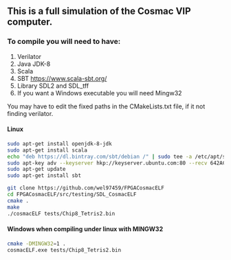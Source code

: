 ## This is a full simulation of the Cosmac VIP computer.
### To compile you will need to have:
1. Verilator
2. Java JDK-8
3. Scala
4. SBT https://www.scala-sbt.org/
5. Library SDL2 and SDL_tff
6. If you want a Windows executable you will need Mingw32

You may have to edit the fixed paths in the CMakeLists.txt file, if it not finding verilator.

#### Linux
```bash
sudo apt-get install openjdk-8-jdk
sudo apt-get install scala
echo "deb https://dl.bintray.com/sbt/debian /" | sudo tee -a /etc/apt/sources.list.d/sbt.list
sudo apt-key adv --keyserver hkp://keyserver.ubuntu.com:80 --recv 642AC823
sudo apt-get update
sudo apt-get install sbt

git clone https://github.com/wel97459/FPGACosmacELF
cd FPGACosmacELF/src/testing/SDL_CosmacELF
cmake .
make
./cosmacELF tests/Chip8_Tetris2.bin
```

#### Windows when compiling under linux with MINGW32
```bash
cmake -DMINGW32=1 .
cosmacELF.exe tests/Chip8_Tetris2.bin
```

